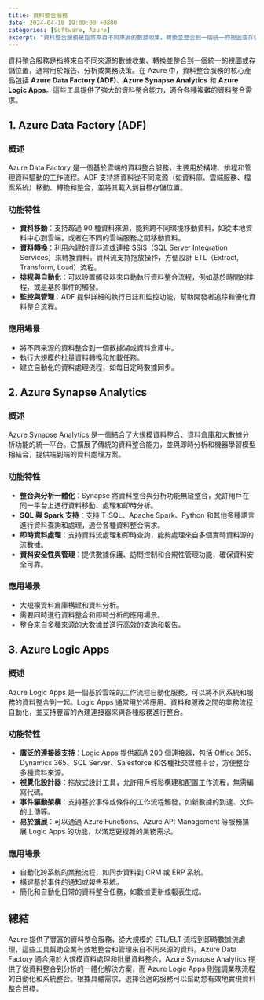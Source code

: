 ```yaml
---
title: 資料整合服務
date: 2024-04-18 19:00:00 +0800
categories: [Software, Azure]
excerpt: "資料整合服務是指將來自不同來源的數據收集、轉換並整合到一個統一的視圖或存儲位置，通常用於報告、分析或業務決策。"
---
```


資料整合服務是指將來自不同來源的數據收集、轉換並整合到一個統一的視圖或存儲位置，通常用於報告、分析或業務決策。在 Azure 中，資料整合服務的核心產品包括 **Azure Data Factory (ADF)**、**Azure Synapse Analytics** 和 **Azure Logic Apps**。這些工具提供了強大的資料整合能力，適合各種複雜的資料整合需求。

## **1. Azure Data Factory (ADF)**

### **概述**
Azure Data Factory 是一個基於雲端的資料整合服務，主要用於構建、排程和管理資料驅動的工作流程。ADF 支持將資料從不同來源（如資料庫、雲端服務、檔案系統）移動、轉換和整合，並將其載入到目標存儲位置。

### **功能特性**
- **資料移動**：支持超過 90 種資料來源，能夠跨不同環境移動資料，如從本地資料中心到雲端，或者在不同的雲端服務之間移動資料。
- **資料轉換**：利用內建的資料流或連接 SSIS（SQL Server Integration Services）來轉換資料。資料流支持拖放操作，方便設計 ETL（Extract, Transform, Load）流程。
- **排程與自動化**：可以設置觸發器來自動執行資料整合流程，例如基於時間的排程，或是基於事件的觸發。
- **監控與管理**：ADF 提供詳細的執行日誌和監控功能，幫助開發者追踪和優化資料整合流程。

### **應用場景**
- 將不同來源的資料整合到一個數據湖或資料倉庫中。
- 執行大規模的批量資料轉換和加載任務。
- 建立自動化的資料處理流程，如每日定時數據同步。

## **2. Azure Synapse Analytics**

### **概述**
Azure Synapse Analytics 是一個結合了大規模資料整合、資料倉庫和大數據分析功能的統一平台。它擴展了傳統的資料整合能力，並與即時分析和機器學習模型相結合，提供端到端的資料處理方案。

### **功能特性**
- **整合與分析一體化**：Synapse 將資料整合與分析功能無縫整合，允許用戶在同一平台上進行資料移動、處理和即時分析。
- **SQL 與 Spark 支持**：支持 T-SQL、Apache Spark、Python 和其他多種語言進行資料查詢和處理，適合各種資料整合需求。
- **即時資料處理**：支持資料流處理和即時查詢，能夠處理來自多個實時資料源的流數據。
- **資料安全性與管理**：提供數據保護、訪問控制和合規性管理功能，確保資料安全可靠。

### **應用場景**
- 大規模資料倉庫構建和資料分析。
- 需要同時進行資料整合和即時分析的應用場景。
- 整合來自多種來源的大數據並進行高效的查詢和報告。

## **3. Azure Logic Apps**

### **概述**
Azure Logic Apps 是一個基於雲端的工作流程自動化服務，可以將不同系統和服務的資料整合到一起。Logic Apps 通常用於將應用、資料和服務之間的業務流程自動化，並支持豐富的內建連接器來與各種服務進行整合。

### **功能特性**
- **廣泛的連接器支持**：Logic Apps 提供超過 200 個連接器，包括 Office 365、Dynamics 365、SQL Server、Salesforce 和各種社交媒體平台，方便整合多種資料來源。
- **視覺化設計器**：拖放式設計工具，允許用戶輕鬆構建和配置工作流程，無需編寫代碼。
- **事件驅動架構**：支持基於事件或條件的工作流程觸發，如新數據的到達、文件的上傳等。
- **易於擴展**：可以通過 Azure Functions、Azure API Management 等服務擴展 Logic Apps 的功能，以滿足更複雜的業務需求。

### **應用場景**
- 自動化跨系統的業務流程，如同步資料到 CRM 或 ERP 系統。
- 構建基於事件的通知或報告系統。
- 簡化和自動化日常的資料整合任務，如數據更新或報表生成。

## **總結**
Azure 提供了豐富的資料整合服務，從大規模的 ETL/ELT 流程到即時數據流處理，這些工具幫助企業有效地整合和管理來自不同來源的資料。Azure Data Factory 適合用於大規模資料處理和批量資料整合，Azure Synapse Analytics 提供了從資料整合到分析的一體化解決方案，而 Azure Logic Apps 則強調業務流程的自動化和系統整合。根據具體需求，選擇合適的服務可以幫助您有效地實現資料整合目標。
